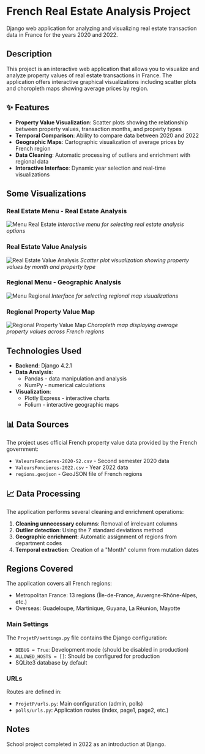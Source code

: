 # French Real Estate Analysis Project

Django web application for analyzing and visualizing real estate transaction data in France for the years 2020 and 2022.

## Description

This project is an interactive web application that allows you to visualize and analyze property values of real estate transactions in France. The application offers interactive graphical visualizations including scatter plots and choropleth maps showing average prices by region.

## ✨ Features

- **Property Value Visualization**: Scatter plots showing the relationship between property values, transaction months, and property types
- **Temporal Comparison**: Ability to compare data between 2020 and 2022
- **Geographic Maps**: Cartographic visualization of average prices by French region
- **Data Cleaning**: Automatic processing of outliers and enrichment with regional data
- **Interactive Interface**: Dynamic year selection and real-time visualizations

## Some Visualizations

### Real Estate Menu - Real Estate Analysis
![Menu Real Estate](ProjetP/Menu%20real%20estate.png)
*Interactive menu for selecting real estate analysis options*

### Real Estate Value Analysis
![Real Estate Value Analysis](ProjetP/Real%20Estate%20Value%20Analysis.png)
*Scatter plot visualization showing property values by month and property type*

### Regional Menu - Geographic Analysis
![Menu Regional](ProjetP/Menu%20regional.png)
*Interface for selecting regional map visualizations*

### Regional Property Value Map
![Regional Property Value Map](ProjetP/Regional%20Property%20Value%20Map.png)
*Choropleth map displaying average property values across French regions*

## Technologies Used

- **Backend**: Django 4.2.1
- **Data Analysis**: 
  - Pandas - data manipulation and analysis
  - NumPy - numerical calculations
- **Visualization**:
  - Plotly Express - interactive charts
  - Folium - interactive geographic maps

## 📊 Data Sources

The project uses official French property value data provided by the French government:
- `ValeursFoncieres-2020-S2.csv` - Second semester 2020 data
- `ValeursFoncieres-2022.csv` - Year 2022 data
- `regions.geojson` - GeoJSON file of French regions

## 📈 Data Processing

The application performs several cleaning and enrichment operations:

1. **Cleaning unnecessary columns**: Removal of irrelevant columns
2. **Outlier detection**: Using the 7 standard deviations method
3. **Geographic enrichment**: Automatic assignment of regions from department codes
4. **Temporal extraction**: Creation of a "Month" column from mutation dates

## Regions Covered

The application covers all French regions:
- Metropolitan France: 13 regions (Île-de-France, Auvergne-Rhône-Alpes, etc.)
- Overseas: Guadeloupe, Martinique, Guyana, La Réunion, Mayotte

### Main Settings

The `ProjetP/settings.py` file contains the Django configuration:
- `DEBUG = True`: Development mode (should be disabled in production)
- `ALLOWED_HOSTS = []`: Should be configured for production
- SQLite3 database by default

### URLs

Routes are defined in:
- `ProjetP/urls.py`: Main configuration (admin, polls)
- `polls/urls.py`: Application routes (index, page1, page2, etc.)

## Notes

School project completed in 2022 as an introduction at Django.
